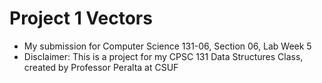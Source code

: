 # Project 1 Vectors
- My submission for Computer Science 131-06, Section 06, Lab Week 5
- Disclaimer: This is a project for my CPSC 131 Data Structures Class, created by Professor Peralta at CSUF
